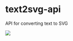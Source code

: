 # text2svg-api
API for converting text to SVG

<img src='https://text2svg-api.herokuapp.com/?url=Hello%20world!' />
